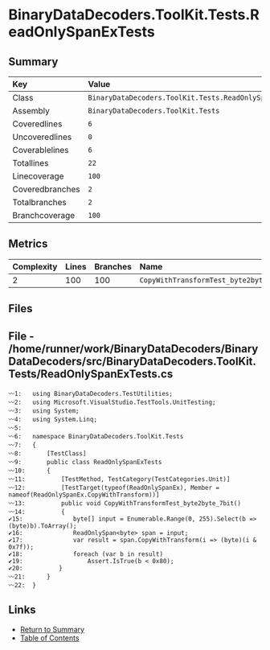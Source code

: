 ﻿# BinaryDataDecoders.ToolKit.Tests.ReadOnlySpanExTests

## Summary

| Key             | Value                                                  |
| :-------------- | :----------------------------------------------------- |
| Class           | `BinaryDataDecoders.ToolKit.Tests.ReadOnlySpanExTests` |
| Assembly        | `BinaryDataDecoders.ToolKit.Tests`                     |
| Coveredlines    | `6`                                                    |
| Uncoveredlines  | `0`                                                    |
| Coverablelines  | `6`                                                    |
| Totallines      | `22`                                                   |
| Linecoverage    | `100`                                                  |
| Coveredbranches | `2`                                                    |
| Totalbranches   | `2`                                                    |
| Branchcoverage  | `100`                                                  |

## Metrics

| Complexity | Lines | Branches | Name                                   |
| :--------- | :---- | :------- | :------------------------------------- |
| 2          | 100   | 100      | `CopyWithTransformTest_byte2byte_7bit` |

## Files

## File - /home/runner/work/BinaryDataDecoders/BinaryDataDecoders/src/BinaryDataDecoders.ToolKit.Tests/ReadOnlySpanExTests.cs

```CSharp
〰1:   using BinaryDataDecoders.TestUtilities;
〰2:   using Microsoft.VisualStudio.TestTools.UnitTesting;
〰3:   using System;
〰4:   using System.Linq;
〰5:   
〰6:   namespace BinaryDataDecoders.ToolKit.Tests
〰7:   {
〰8:       [TestClass]
〰9:       public class ReadOnlySpanExTests
〰10:      {
〰11:          [TestMethod, TestCategory(TestCategories.Unit)]
〰12:          [TestTarget(typeof(ReadOnlySpanEx), Member = nameof(ReadOnlySpanEx.CopyWithTransform))]
〰13:          public void CopyWithTransformTest_byte2byte_7bit()
〰14:          {
✔15:              byte[] input = Enumerable.Range(0, 255).Select(b => (byte)b).ToArray();
✔16:              ReadOnlySpan<byte> span = input;
✔17:              var result = span.CopyWithTransform(i => (byte)(i & 0x7f));
✔18:              foreach (var b in result)
✔19:                  Assert.IsTrue(b < 0x80);
✔20:          }
〰21:      }
〰22:  }
```

## Links

* [Return to Summary](Summary.md)
* [Table of Contents](../TOC.md)

